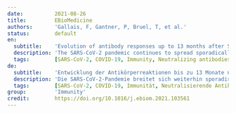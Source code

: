 ```yaml
---
date:          2021-08-26
title:         EBioMedicine
authors:       'Gallais, F, Gantner, P, Bruel, T, et al.'
status:        default
en:
  subtitle:    'Evolution of antibody responses up to 13 months after SARS-CoV-2 infection and risk of reinfection'
  description: 'The SARS-CoV-2 pandemic continues to spread sporadically in the Unites States and worldwide. The severity and mortality excessively affected the frail elderly with co-existing medical diseases. There is growing evidence that cross-talk between the gut microbiome, Vitamin D and RAS/ACE2 system is essential for a balanced functioning of the elderly immune system and in regulating inflammation. In this review, we hypothesize that the state of gut microbiome, prior to infection determines the outcome associated with COVID-19 sepsis and may also be a critical factor in success to vaccination. Articles from PubMed/Medline searches were reviewed using a combination of terms "SARS-CoV-2, COVID-19, Inflammaging, Immune-senescence, Gut microbiome, Vitamin D, RAS/ACE2, Vaccination". Evidence indicates a complex association between gut microbiota, ACE-2 expression and Vitamin D in COVID-19 severity. Status of gut microbiome is highly predictive of the blood molecular signatures and inflammatory markers and host responses to infection. Vitamin D has immunomodulatory function in innate and adaptive immune responses to viral infection. Anti-inflammatory functions of Vit D include regulation of gut microbiome and maintaining microbial diversity. It promotes growth of gut-friendly commensal strains of Bifida and Fermicutus species. In addition, Vitamin D is a negative regulator for expression of renin and interacts with the RAS/ ACE/ACE-2 signaling axis. Collectively, this triad may be the critical, link in determination of outcomes in SARS-CoV-2 infection. The presented data are empirical and informative. Further research using advanced systems biology techniques and artificial intelligence-assisted integration could assist with correlation of the gut microbiome with sepsis and vaccine responses. Modulating these factors may impact in guiding the success of vaccines and clinical outcomes in COVID-19 infections.'
  tags:        [SARS-CoV-2, COVID-19, Immunity, Neutralizing antibodies, Reinfection]
de:
  subtitle:    'Entwicklung der Antikörperreaktionen bis zu 13 Monate nach einer SARS-CoV-2-Infektion und Risiko einer Reinfektion'
  description: 'Die SARS-CoV-2-Pandemie breitet sich weiterhin sporadisch in den Vereinigten Staaten und weltweit aus. Der Schweregrad und die Sterblichkeitsrate betrafen vor allem gebrechliche ältere Menschen mit gleichzeitigen medizinischen Erkrankungen. Es gibt immer mehr Hinweise darauf, dass die Wechselwirkungen zwischen dem Darmmikrobiom, Vitamin D und dem RAS/ACE2-System für ein ausgewogenes Funktionieren des Immunsystems älterer Menschen und für die Regulierung von Entzündungen von wesentlicher Bedeutung sind. In dieser Übersichtsarbeit stellen wir die Hypothese auf, dass der Zustand des Darmmikrobioms vor der Infektion den Ausgang der COVID-19-Sepsis bestimmt und auch ein kritischer Faktor für den Impferfolg sein könnte. Artikel aus PubMed/Medline-Recherchen wurden mit einer Kombination der Begriffe "SARS-CoV-2, COVID-19, Entzündung, Immun-Seneszenz, Darmmikrobiom, Vitamin D, RAS/ACE2, Impfung" überprüft. Es gibt Hinweise auf einen komplexen Zusammenhang zwischen dem Darmmikrobiom, der ACE-2-Expression und Vitamin D beim Schweregrad von COVID-19. Der Status des Darmmikrobioms ist in hohem Maße prädiktiv für die molekularen Signaturen und Entzündungsmarker im Blut sowie für die Reaktionen des Wirts auf Infektionen. Vitamin D hat eine immunmodulatorische Funktion bei der angeborenen und adaptiven Immunantwort auf virale Infektionen. Zu den entzündungshemmenden Funktionen von Vitamin D gehören die Regulierung des Darmmikrobioms und die Erhaltung der mikrobiellen Vielfalt. Es fördert das Wachstum darmfreundlicher kommensaler Stämme von Bifida- und Fermicutus-Arten. Darüber hinaus ist Vitamin D ein negativer Regulator für die Expression von Renin und interagiert mit der RAS/ACE/ACE-2-Signalachse. Zusammengenommen könnte dieser Dreiklang das entscheidende Bindeglied bei der Bestimmung des Ausgangs einer SARS-CoV-2-Infektion sein. Die vorgestellten Daten sind empirisch und informativ. Weitere Forschungen unter Verwendung fortschrittlicher systembiologischer Techniken und einer durch künstliche Intelligenz unterstützten Integration könnten dazu beitragen, das Darmmikrobiom mit Sepsis und Impfstoffreaktionen in Beziehung zu setzen. Die Modulation dieser Faktoren könnte den Erfolg von Impfstoffen und klinischen Ergebnissen bei COVID-19-Infektionen beeinflussen.' 
  tags:        [SARS-CoV-2, COVID-19, Immunität, Neutralisierende Antikörper, Reinfektion]
group:         'Immunity'
credit:        https://doi.org/10.1016/j.ebiom.2021.103561
---
```

